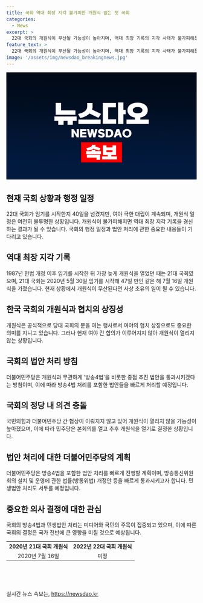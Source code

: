 ```yaml
---
title: 국회 역대 최장 지각 불가피한 개원식 없는 첫 국회
categories:
  - News
excerpt: >
  22대 국회의 개원식이 무산될 가능성이 높아지며, 역대 최장 기록의 지각 사태가 불가피해졌다. 국민의힘과 더불어민주당은 이를 놓고 협치 상징이라는 명분과 개원식의 필요성에 대해 의견을 갈렸다. 민주당은 방송4법 등 중요 법안 통과에 집중할 계획이며, 국회의 기능을 유지하면서 민생법안 처리에도 주력할 예정이다. 무산된 개원식과 함께 심각한 정국의 상황에서 국회의 역할을 고려해야 할 시점이라는 비판이 높아지고 있다.
feature_text: >
  22대 국회의 개원식이 무산될 가능성이 높아지며, 역대 최장 기록의 지각 사태가 불가피해졌다. 국민의힘과 더불어민주당은 이를 놓고 협치 상징이라는 명분과 개원식의 필요성에 대해 의견을 갈렸다. 민주당은 방송4법 등 중요 법안 통과에 집중할 계획이며, 국회의 기능을 유지하면서 민생법안 처리에도 주력할 예정이다. 무산된 개원식과 함께 심각한 정국의 상황에서 국회의 역할을 고려해야 할 시점이라는 비판이 높아지고 있다.
image: '/assets/img/newsdao_breakingnews.jpg'
---
```


<p><img src="/assets/img/newsdao_breakingnews.jpg" alt="koreaapp 속보" /></p>

<h2 data-ke-size="size26">현재 국회 상황과 행정 일정</h2>

<p data-ke-size="size16">22대 국회가 임기를 시작한지 40일을 넘겼지만, 여야 극한 대립이 계속되며, 개원식 일정은 여전히 불투명한 상황입니다. 개원식이 불가피해지면 역대 최장 지각 기록을 경신하는 결과가 될 수 있습니다. 국회의 행정 일정과 법안 처리에 관한 중요한 내용들이 기다리고 있습니다.</p>

<h2 data-ke-size="size26">역대 최장 지각 기록</h2>

<p data-ke-size="size16">1987년 헌법 개정 이후 임기를 시작한 뒤 가장 늦게 개원식을 열었던 때는 21대 국회였으며, 21대 국회는 2020년 5월 30일 임기를 시작해 47일 만인 같은 해 7월 16일 개원식을 가졌습니다. 현재 상황에서 개원식이 무산된다면 사상 초유의 일이 될 수 있습니다.</p>

<h2 data-ke-size="size26">한국 국회의 개원식과 협치의 상징성</h2>

<p data-ke-size="size16">개원식은 공식적으로 당대 국회의 문을 여는 행사로서 여야의 협치 상징으로도 중요한 의미를 지니고 있습니다. 그러나 현재 여야 간 합의가 이루어지지 않아 개원식이 열리지 않는 상황입니다.</p>

<h2 data-ke-size="size26">국회의 법안 처리 방침</h2>

<p data-ke-size="size16">더불어민주당은 개원식과 무관하게 '방송4법'을 비롯한 중점 추진 법안을 통과시키겠다는 방침이며, 이에 따라 방송4법 처리를 포함한 법안들을 빠르게 처리할 예정입니다.</p>

<h2 data-ke-size="size26">국회의 정당 내 의견 충돌</h2>

<p data-ke-size="size16">국민의힘과 더불어민주당 간 협상이 이뤄지지 않고 있어 개원식이 열리지 않을 가능성이 높아졌으며, 이에 따라 민주당은 본회의를 열고 추후 개원식을 열기로 결정한 상황입니다.</p>

<h2 data-ke-size="size26">법안 처리에 대한 더불어민주당의 계획</h2>

<p data-ke-size="size16">더불어민주당은 방송4법을 포함한 법안 처리를 빠르게 진행할 계획이며, 방송통신위원회의 설치 및 운영에 관한 법률(방통위법) 개정안 등을 빠르게 통과시키고자 합니다. 민생법안 처리도 서두를 예정입니다.</p>

<h2 data-ke-size="size26">중요한 의사 결정에 대한 관심</h2>

<p data-ke-size="size16">국회의 방송4법과 민생법안 처리는 미디어와 국민의 주목이 집중되고 있으며, 이에 따른 국회의 결정은 국가 전반에 큰 영향을 미칠 것으로 예상됩니다.</p>

<table>
    <tbody>
        <tr>
            <td style="text-align: center; height: 17px;"><b>2020년 21대 국회 개원식</b></td>
            <td style="text-align: center; height: 17px;"><b>2022년 22대 국회 개원식</b></td>
        </tr>
        <tr>
            <td style="text-align: center; height: 17px;">2020년 7월 16일</td>
            <td style="text-align: center; height: 17px;">미정</td>
        </tr>
    </tbody>
</table>

<p data-ke-size="size16">&nbsp;</p>

<p data-ke-size="size16">&nbsp;</p>
실시간 뉴스 속보는, <a href="https://newsdao.kr" rel="dofollow">https://newsdao.kr</a>


